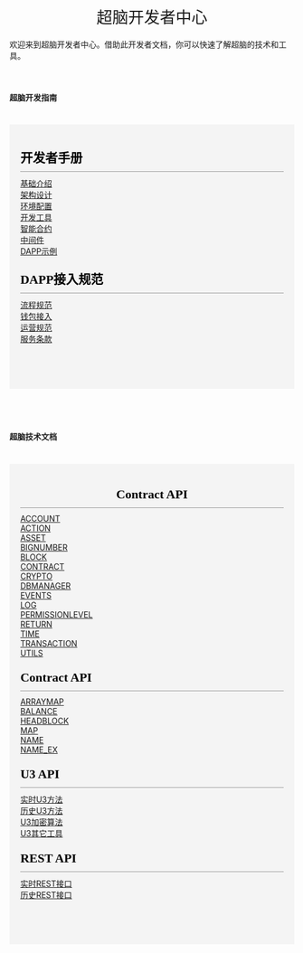 <!DOCTYPE html>
<html>
<head>
    <meta charset="utf-8">
    <meta name="viewport" content="width=device-width,initial-scale=1.0">
    <title>docs_homepage</title>
    <link href="https://cdn.bootcss.com/twitter-bootstrap/4.2.1/css/bootstrap.min.css" rel="stylesheet">
</head>
<style scoped>
    h1, h2 {
        font-weight: normal;
    }

    ul {
        /* list-style-type: none; */
        padding: 0;
        text-align: left;
    }

    li {
        display: block;
        margin: 0;
    }

    ul a {
        font-size: 22px;
        font-family: SourceSansPro-Regular;
        font-weight: 400;
        color: rgba(110, 111, 112, 1);
        position: relative;
        padding-left: 10px;
    }

    li a::before {
        content: '';
        width: 4px;
        height: 4px;
        border-radius: 50%;
        background: #000000;
        position: absolute;
        /* display: block; */
        left: 0;
        top: 15px;
    }

    .content-title {
        font-size: 22px;
        font-family: SourceSansPro-Bold;
        font-weight: bold;
        color: rgba(0, 0, 0, 1);
        padding-bottom: 10px;
        border-bottom: 1px solid #979797;
        text-align: left;
        margin-bottom: 10px;
    }

    .content-container {
        margin: 40px 120px;
        padding: 40px 30px;
        background: rgba(245, 247, 247, 1);
    }

    .content-container .content-row:first-child {
        margin-bottom: 40px;
    }

    @media screen and (max-width: 576px) {
        .content-container {
            margin: 40px 20px;
        }
    }

</style>
<body>
<h1 align="center">超脑开发者中心</h1>

<div>欢迎来到超脑开发者中心。借助此开发者文档，你可以快速了解超脑的技术和工具。</div>
<div>
</br></br>
<h4>超脑开发指南</h4>
    <div class="content-container" style="background-color: #f4f4f4;padding: 1.2rem 1.2rem 2.4rem;margin: 2.4rem 0;">
        <div class="row content-row">
            <div class="col-sm-4 col-xs-12">
                <p class="content-title" style="border-bottom: 1px solid #979797;">开发者手册</p>
                <div>
                    <div>
                        <a href="#/docs-cn/developer/foundation.md">基础介绍</a>
                    </div>
                    <div>
                        <a href="#/docs-cn/developer/architecture.md">架构设计</a>
                    </div>
                    <div>
                        <a href="#/docs-cn/developer/environment.md">环境配置</a>
                    </div>
                    <div>
                        <a href="#/docs-cn/developer/tool.md">开发工具</a>
                    </div>
                    <div>
                        <a href="#/docs-cn/developer/contract.md">智能合约</a>
                    </div>
                    <div>
                        <a href="#/docs-cn/developer/middleware.md">中间件</a>
                    </div>
                    <div>
                        <a href="#/docs-cn/developer/demo.md">DAPP示例</a>
                    </div>
                </div>
            </div>
            <div class="col-sm-4 col-xs-12">
                <p class="content-title" style="border-bottom: 1px solid #979797;">DAPP接入规范</p>
                <div>
                    <div>
                        <a href="#/docs-cn/dapp/flow.md">流程规范</a>
                    </div>
                    <div>
                        <a href="#/docs-cn/dapp/wallet.md">钱包接入</a>
                    </div>
                    <div>
                        <a href="#/docs-cn/dapp/operation.md">运营规范</a>
                    </div>
                    <div>
                        <a href="#/docs-cn/dapp/service.md">服务条款</a>
                    </div>
                </div>
            </div>
        </div>
    </div>
</br>
    <h4>超脑技术文档</h4>
    <div class="content-container" style="background-color: #f4f4f4;padding: 1.2rem 1.2rem 2.4rem;margin: 2.4rem 0;">
        <div class="row content-row">
            <div class="col-sm-12 col-xs-12">
                <p class="content-title" style="text-align:center;border-bottom: 1px solid #979797;">Contract API</p>
                <div class="row content-row">
                    <div class="col-sm-3 col-xs-12">
                        <div>
                            <a href="#/docs-cn/contract/01-ts-account.md">ACCOUNT</a>
                        </div>
                        <div>
                            <a href="#/docs-cn/contract/02-ts-action.md">ACTION</a>
                        </div>
                        <div>
                            <a href="#/docs-cn/contract/03-ts-asset.md">ASSET</a>
                        </div>
                        <div>
                            <a href="#/docs-cn/contract/04-ts-bigNumber.md">BIGNUMBER</a>
                        </div>
                    </div>
                    <div class="col-sm-3 col-xs-12">
                        <div>
                            <a href="#/docs-cn/contract/05-ts-block.md">BLOCK</a>
                        </div>
                        <div>
                            <a href="#/docs-cn/contract/06-ts-contract.md">CONTRACT</a>
                        </div>
                        <div>
                            <a href="#/docs-cn/contract/07-ts-crypto.md">CRYPTO</a>
                        </div>
                        <div>
                            <a href="#/docs-cn/contract/08-ts-dbmanager.md">DBMANAGER</a>
                        </div>
                    </div>
                    <div class="col-sm-3 col-xs-12">
                        <div>
                            <a href="#/docs-cn/contract/09-ts-events.md">EVENTS</a>
                        </div>
                        <div>
                            <a href="#/docs-cn/contract/10-ts-log.md">LOG</a>
                        </div>
                        <div>
                            <a href="#/docs-cn/contract/11-ts-PermissionLevel.md">PERMISSIONLEVEL</a>
                        </div>
                        <div>
                            <a href="#/docs-cn/contract/12-ts-return.md">RETURN</a>
                        </div>
                    </div>
                    <div class="col-sm-3 col-xs-12">
                        <div>
                            <a href="#/docs-cn/contract/13-ts-time.md">TIME</a>
                        </div>
                        <div>
                            <a href="#/docs-cn/contract/14-ts-transaction.md">TRANSACTION</a>
                        </div>
                        <div>
                            <a href="#/docs-cn/contract/15-ts-utils.md">UTILS</a>
                        </div>
                    </div>
                </div>
            </div>
            <div class="col-sm-4 col-xs-12">
                <p class="content-title" style="border-bottom: 1px solid #979797;">Contract API</p>
                <div>
                    <div>
                        <a href="#/docs-cn/contract/01-lib-arraymap">ARRAYMAP</a>
                    </div>
                    <div>
                        <a href="#/docs-cn/contract/02-lib-balance">BALANCE</a>
                    </div>
                    <div>
                        <a href="#/docs-cn/contract/03-lib-headblock">HEADBLOCK</a>
                    </div>
                    <div>
                        <a href="#/docs-cn/contract/04-lib-map">MAP</a>
                    </div>
                    <div>
                        <a href="#/docs-cn/contract/05-lib-name">NAME</a>
                    </div>
                    <div>
                        <a href="#/docs-cn/contract/06-lib-name_ex">NAME_EX</a>
                    </div>
                </div>
            </div>
            <div class="col-sm-4 col-xs-12">
                <p class="content-title" style="border-bottom: 1px solid #979797;">U3 API</p>
                <div>
                    <div>
                        <a href="#/docs-cn/u3/01-u3-chain.md">实时U3方法</a>
                    </div>
                    <div>
                        <a href="#/docs-cn/u3/02-u3-history.md">历史U3方法</a>
                    </div>
                    <div>
                        <a href="#/docs-cn/u3/03-u3-ecc.md">U3加密算法</a>
                    </div>
                    <div>
                        <a href="#/docs-cn/u3/04-u3-utils.md">U3其它工具</a>
                    </div>
                </div>
            </div>
            <div class="col-sm-4 col-xs-12">
                <p class="content-title" style="border-bottom: 1px solid #979797;">REST API</p>
                <div>
                    <div>
                        <a href="#/docs-cn/rest/01-chain">实时REST接口</a>
                    </div>
                    <div>
                        <a href="#/docs-cn/rest/02-history">历史REST接口</a>
                    </div>
                </div>
            </div>
        </div>
    </div>
</div>

</body>
</html>
